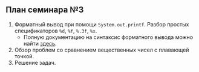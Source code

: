 ## План семинара №3

1. Форматный вывод при помощи `System.out.printf`. Разбор простых спецификаторов `%d`, `%f`, `%.3f`, `%x`.
    * Полную документацию на синтаксис форматного вывода можно найти [здесь](https://docs.oracle.com/en/java/javase/21/docs/api/java.base/java/util/Formatter.html#syntax).
2. Обзор проблем со сравнением вещественных чисел с плавающей точкой. 
3. Решение задач.
